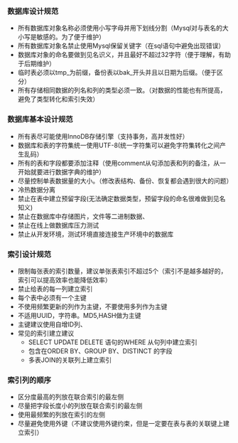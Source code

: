### 数据库设计规范

- 所有数据库对象名称必须使用小写字母并用下划线分割（Mysql对与表名的大小写是敏感的。为了便于维护）
- 所有数据库对象名禁止使用Mysql保留关键字（在sql语句中避免出现错误）
- 数据库对象的命名要做到见名识义，并且最好不超过32字符（便于理解，有助于后期维护）
- 临时表必须以tmp_为前缀，备份表以bak_开头并且以日期为后缀。（便于区分）
- 所有存储相同数据的列名和列的类型必须一致。（对数据的性能也有所提高，避免了类型转化和索引失效） 

### 数据库基本设计规范

- 所有表尽可能使用InnoDB存储引擎（支持事务，高并发性好）
- 数据库和表的字符集统一使用UTF-8(统一字符集可以避免字符集转化之间产生乱码）
- 所有的表和字段都要添加注释（使用comment从句添加表和列的备注，从一开始就要进行数据字典的维护）
- 尽量控制单表数据量的大小。（修改表结构、备份、恢复都会遇到很大的问题）
- 冷热数据分离
- 禁止在表中建立预留字段(无法确定数据类型，预留字段的命名很难做到见名知义)
- 禁止在数据库中存储图片，文件等二进制数据、
- 禁止在线上做数据库压力测试
- 禁止从开发环境，测试环境直接连接生产环境中的数据库

### 索引设计规范

- 限制每张表的索引数量，建议单张表索引不超过5个（索引不是越多越好的，索引可以提高效率也能降低效率）
- 禁止给表的每一列建立索引
- 每个表中必须有一个主键
- 不使用频繁更新的列作为主键，不要使用多列作为主键
- 不适用UUID，字符串。MD5,HASH做为主键
- 主键建议使用自增ID列、
- 常见的索引建立建议
  - SELECT UPDATE DELETE 语句的WHERE 从句列中建立索引
  - 包含在ORDER BY、GROUP BY、DISTINCT 的字段
  - 多表JOIN的关联列上建立索引

### 索引列的顺序

- 区分度最高的列放在联合索引的最左侧
- 尽量把字段长度小的列放在联合索引的最左侧
- 使用最频繁的列放在索引的左侧
- 尽量避免使用外键（不建议使用外键约束，但是一定要在表与表的关联键上建立索引）